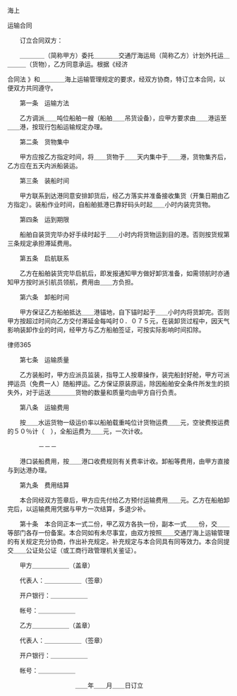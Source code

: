 
 



 海上
 
运输合同
 
 

 
　　订立合同双方： 
 

 
　　＿＿＿＿（简称甲方）委托＿＿＿＿交通厅海运局（简称乙方）计划外托运＿＿＿＿（货物），乙方同意承运。根据《经济
 
合同法
》和＿＿＿＿海上运输管理规定的要求，经双方协商，特订立本合同，以便双方共同遵守。 
 

 
　　第一条　运输方法 
 

 
　　乙方调派＿＿吨位船舶一艘（船舶＿＿吊货设备），应甲方要求由＿＿港运至＿＿港，按现行包船运输规定办理。 
 

 
　　第二条　货物集中 
 

 
　　甲方应按乙方指定时间，将＿＿货物于＿＿天内集中于＿＿港，货物集齐后，乙方应在五天内派船装运。 
 

 
　　第三条　装船时间 
 

 
　　甲方联系到达港同意安排卸货后，经乙方落实并准备接收集货（开集日期由乙方指定）。装船作业时间，自船舶抵港已靠好码头时起＿＿小时内装完货物。
 
 
 
　　第四条　运到期限 
 

 
　　船舶自装货完毕办好手续时起于＿＿小时内将货物运到目的港。否则按货规第三条规定承担滞延费用。 
 

 
　　第五条　启航联系 
 

 
　　乙方在船舶装货完毕启航后，即发报通知甲方做好卸货准备，如需领航时亦通知甲方按时派引航员领航，费用由＿＿方负担。 
 

 
　　第六条　卸船时间 
 

 
　　甲方保证乙方船舶抵达＿＿港锚地，自下锚时起于＿＿小时内将货卸完。否则甲方按超过时间向乙方交付滞延金每吨时０．０７５元，在装卸货过程中，因天气影响装卸作业的时间，经甲方与乙方船舶签证，可按实际影响时间扣除。 
 

 

 

  
律师365

 

 

 
　　第七条　运输质量 
 

 
　　乙方装船时，甲方应派员监装，指导工人按章操作，装完船封好舱，甲方可派押运员（免费一人）随船押运。乙方保证原装原运，除因船舶安全条件所发生的损失外，对于运送＿＿＿＿货物的数量和质量均由甲方自行负责。 
 

 
　　第八条　运输费用 
 

 
　　按＿＿水运货物一级运价率以船舶载重吨位计货物运费＿＿元，空驶费按运费的５０％计（　），全船运费为＿＿元，一次计收。 
 
　　　　　－－－ 
 
　　港口装船费用，按＿＿港口收费规则有关费率计收。卸船等费用，由甲方直接与到达港办理。 
 

 
　　第九条　费用结算 
 

 
　　本合同经双方签章后，甲方应先付给乙方预付运输费用＿＿元。乙方在船舶卸完后，以运输费用凭据与甲方一次结算，多退少补。 
 

 
　　第十条　本合同正本一式二份，甲乙双方各执一份，副本一式＿＿份，交＿＿等部门各存一份备案。本合同如有未尽事宜，由双方按照＿＿交通厅海上运输管理的有关规定充分协商，作出补充规定。补充规定与本合同具有同等效力。本合同提交＿＿公证处公证（或工商行政管理机关鉴证）。 
 

 
　　甲方＿＿＿＿＿＿（盖章） 
 
　　代表人：＿＿＿＿＿＿（签章） 
 
　　开户银行：＿＿＿＿＿＿ 
 
　　帐号：＿＿＿＿＿＿ 
 
　　乙方＿＿＿＿＿＿（盖章） 
 
　　代表人：＿＿＿＿＿＿（签章） 
 
　　开户银行：＿＿＿＿＿＿ 
 
　　帐号：＿＿＿＿＿＿ 
 
　　　　　　　　　　　＿＿年＿＿月＿＿日订立 
 


 


 

 
 
 
 
 
  


  
 

  


  


  
 
 
 
 

